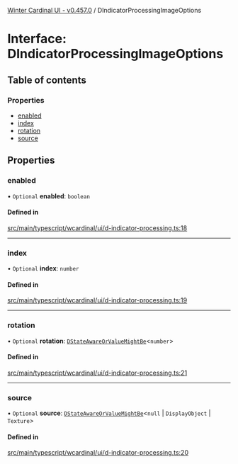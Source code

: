 [Winter Cardinal UI - v0.457.0](../index.md) / DIndicatorProcessingImageOptions

# Interface: DIndicatorProcessingImageOptions

## Table of contents

### Properties

- [enabled](DIndicatorProcessingImageOptions.md#enabled)
- [index](DIndicatorProcessingImageOptions.md#index)
- [rotation](DIndicatorProcessingImageOptions.md#rotation)
- [source](DIndicatorProcessingImageOptions.md#source)

## Properties

### enabled

• `Optional` **enabled**: `boolean`

#### Defined in

[src/main/typescript/wcardinal/ui/d-indicator-processing.ts:18](https://github.com/winter-cardinal/winter-cardinal-ui/blob/v0.457.0/src/main/typescript/wcardinal/ui/d-indicator-processing.ts#L18)

___

### index

• `Optional` **index**: `number`

#### Defined in

[src/main/typescript/wcardinal/ui/d-indicator-processing.ts:19](https://github.com/winter-cardinal/winter-cardinal-ui/blob/v0.457.0/src/main/typescript/wcardinal/ui/d-indicator-processing.ts#L19)

___

### rotation

• `Optional` **rotation**: [`DStateAwareOrValueMightBe`](../index.md#dstateawareorvaluemightbe)\<`number`\>

#### Defined in

[src/main/typescript/wcardinal/ui/d-indicator-processing.ts:21](https://github.com/winter-cardinal/winter-cardinal-ui/blob/v0.457.0/src/main/typescript/wcardinal/ui/d-indicator-processing.ts#L21)

___

### source

• `Optional` **source**: [`DStateAwareOrValueMightBe`](../index.md#dstateawareorvaluemightbe)\<``null`` \| `DisplayObject` \| `Texture`\>

#### Defined in

[src/main/typescript/wcardinal/ui/d-indicator-processing.ts:20](https://github.com/winter-cardinal/winter-cardinal-ui/blob/v0.457.0/src/main/typescript/wcardinal/ui/d-indicator-processing.ts#L20)
